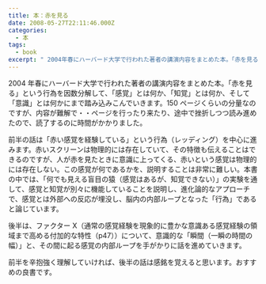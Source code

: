 ```yaml
---
title: 本：赤を見る
date: 2008-05-27T22:11:46.000Z
categories:
  - 本
tags:
  - book
excerpt: " 2004年春にハーバード大学で行われた著者の講演内容をまとめた本。「赤を見る」という行為を因数分解して、「感覚」とは何か、「知覚」とは何か、そして「意識」とは何かにまで踏み込みこんでいきます。150ページくらいの分量なのですが、内容が難解で・・ページを行ったり来たり、途中で挫折しつつ読み進めたので、読了するのに時間がかかりました。"
---
```


[](http://www.amazon.co.jp/gp/product/4314010177/249-1018494-9069940?ie=UTF8&tag=yutakayamaguc-22&linkCode=xm2&camp=247&creativeASIN=4314010177) 2004 年春にハーバード大学で行われた著者の講演内容をまとめた本。「赤を見る」という行為を因数分解して、「感覚」とは何か、「知覚」とは何か、そして「意識」とは何かにまで踏み込みこんでいきます。150 ページくらいの分量なのですが、内容が難解で・・ページを行ったり来たり、途中で挫折しつつ読み進めたので、読了するのに時間がかかりました。

前半の話は「赤い感覚を経験している」という行為（レッディング）を中心に進みます。赤いスクリーンは物理的には存在していて、その特徴も伝えることはできるのですが、人が赤を見たときに意識に上ってくる、赤いという感覚は物理的には存在しない。この感覚が何であるかを、説明することは非常に難しい。本書の中では、「何でも見える盲目の猿（感覚はあるが、知覚できない）」の実験を通して、感覚と知覚が別々に機能していることを説明し、進化論的なアプローチで、感覚とは外部への反応が埋没し、脳内の内部ループとなった「行為」であると論じています。

後半は、ファクター X（通常の感覚経験を現象的に豊かな意識ある感覚経験の領域まで高める付加的な特性（p47））について、意識的な「瞬間（一瞬の時間の幅）」と、その間に起る感覚の内部ループを手がかりに話を進めていきます。

前半を辛抱強く理解していければ、後半の話は感銘を覚えると思います。おすすめの良書です。
